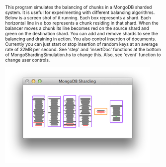 This program simulates the balancing of chunks in a MongoDB sharded system. It is useful for experimenting with different balancing algorithms. Below is a screen shot of it running. Each box represents a shard. Each horizontal line in a box represents a chunk residing in that shard. When the balancer moves a chunk its line becomes red on the source shard and green on the destination shard. You can add and remove shards to see the balancing and draining in action. You also control insertion of documents. Currently you can just start or stop insertion of random keys at an average rate of 32MB per second. See 'step' and 'insertDoc' functions at the bottom of MongoShardingSimulation.hs to change this. Also, see 'event' function to change user controls.

![MongoShardingSim screenshot](doc/screenshot1.png)
